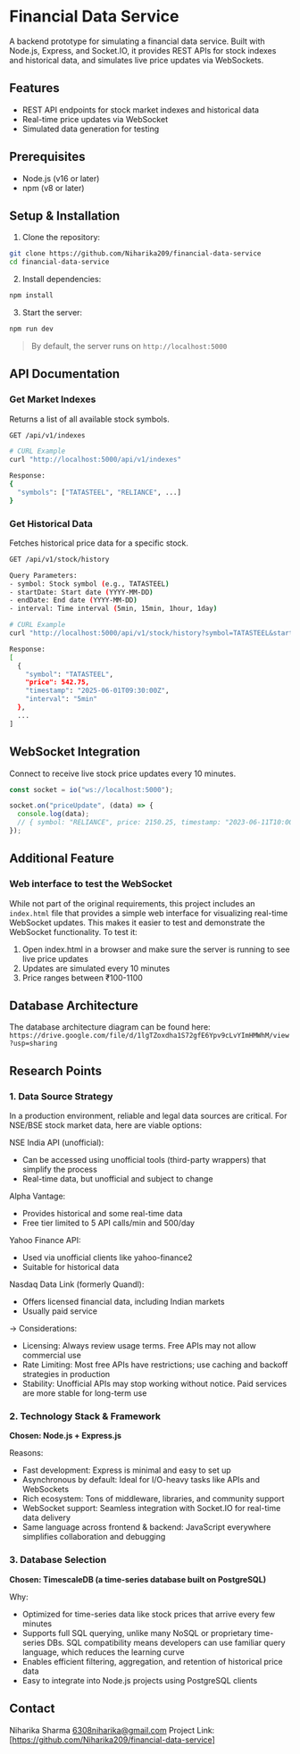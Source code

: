 # Financial Data Service

A backend prototype for simulating a financial data service. Built with Node.js, Express, and Socket.IO, it provides REST APIs for stock indexes and historical data, and simulates live price updates via WebSockets.

## Features

- REST API endpoints for stock market indexes and historical data
- Real-time price updates via WebSocket
- Simulated data generation for testing

## Prerequisites

- Node.js (v16 or later)
- npm (v8 or later)

## Setup & Installation

1. Clone the repository:
```bash
git clone https://github.com/Niharika209/financial-data-service
cd financial-data-service
```

2. Install dependencies:
```bash
npm install
```

3. Start the server:
```bash
npm run dev
```
> By default, the server runs on `http://localhost:5000`

## API Documentation

### Get Market Indexes
Returns a list of all available stock symbols.

```bash
GET /api/v1/indexes

# CURL Example
curl "http://localhost:5000/api/v1/indexes"

Response:
{
  "symbols": ["TATASTEEL", "RELIANCE", ...]
}
```

### Get Historical Data
Fetches historical price data for a specific stock.

```bash
GET /api/v1/stock/history

Query Parameters:
- symbol: Stock symbol (e.g., TATASTEEL)
- startDate: Start date (YYYY-MM-DD)
- endDate: End date (YYYY-MM-DD)
- interval: Time interval (5min, 15min, 1hour, 1day)

# CURL Example
curl "http://localhost:5000/api/v1/stock/history?symbol=TATASTEEL&startDate=2025-06-01&endDate=2025-06-11&interval=5min"

Response:
[
  {
    "symbol": "TATASTEEL",
    "price": 542.75,
    "timestamp": "2025-06-01T09:30:00Z",
    "interval": "5min"
  },
  ...
]
```

## WebSocket Integration

Connect to receive live stock price updates every 10 minutes.

```javascript
const socket = io("ws://localhost:5000");

socket.on("priceUpdate", (data) => {
  console.log(data);
  // { symbol: "RELIANCE", price: 2150.25, timestamp: "2023-06-11T10:00:00Z" }
});
```
## Additional Feature

### Web interface to test the WebSocket
While not part of the original requirements, this project includes an `index.html` file that provides a simple web interface for visualizing real-time WebSocket updates. This makes it easier to test and demonstrate the WebSocket functionality.
To test it:

1. Open index.html in a browser and make sure the server is running to see live price updates
2. Updates are simulated every 10 minutes
3. Price ranges between ₹100-1100

## Database Architecture

The database architecture diagram can be found here: `https://drive.google.com/file/d/1lgTZoxdha1S72gfE6Ypv9cLvYImHMWhM/view?usp=sharing`

## Research Points

### 1. Data Source Strategy
In a production environment, reliable and legal data sources are critical. For NSE/BSE stock market data, here are viable options:

NSE India API (unofficial):
- Can be accessed using unofficial tools (third-party wrappers) that simplify the process
- Real-time data, but unofficial and subject to change

Alpha Vantage:
- Provides historical and some real-time data
- Free tier limited to 5 API calls/min and 500/day

Yahoo Finance API:
- Used via unofficial clients like yahoo-finance2
- Suitable for historical data

Nasdaq Data Link (formerly Quandl):
- Offers licensed financial data, including Indian markets
- Usually paid service

-> Considerations:
- Licensing: Always review usage terms. Free APIs may not allow commercial use
- Rate Limiting: Most free APIs have restrictions; use caching and backoff strategies in production
- Stability: Unofficial APIs may stop working without notice. Paid services are more stable for long-term use

### 2. Technology Stack & Framework
**Chosen: Node.js + Express.js**

Reasons:
- Fast development: Express is minimal and easy to set up
- Asynchronous by default: Ideal for I/O-heavy tasks like APIs and WebSockets
- Rich ecosystem: Tons of middleware, libraries, and community support
- WebSocket support: Seamless integration with Socket.IO for real-time data delivery
- Same language across frontend & backend: JavaScript everywhere simplifies collaboration and debugging

### 3. Database Selection
**Chosen: TimescaleDB (a time-series database built on PostgreSQL)**

Why:
- Optimized for time-series data like stock prices that arrive every few minutes
- Supports full SQL querying, unlike many NoSQL or proprietary time-series DBs. SQL compatibility means developers can use familiar query language, which reduces the learning curve
- Enables efficient filtering, aggregation, and retention of historical price data
- Easy to integrate into Node.js projects using PostgreSQL clients

## Contact
Niharika Sharma
6308niharika@gmail.com
Project Link: [https://github.com/Niharika209/financial-data-service]